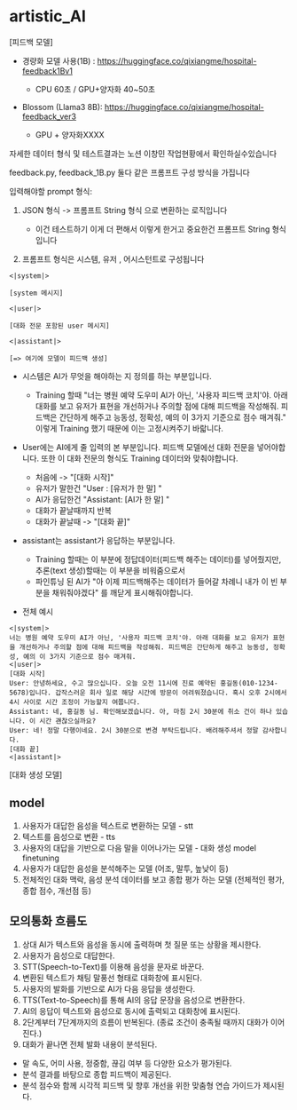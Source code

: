 # artistic_AI

[피드백 모델]

+ 경량화 모델 사용(1B) : https://huggingface.co/qixiangme/hospital-feedback1Bv1

   + CPU 60초 / GPU+양자화 40~50초

+ Blossom (Llama3 8B): https://huggingface.co/qixiangme/hospital-feedback_ver3

    + GPU + 양자화XXXX 

자세한 데이터 형식 및 테스트결과는 노션 이창민 작업현황에서 확인하실수있습니다


feedback.py, feedback_1B.py 둘다 같은 프롬프트 구성 방식을 가집니다

입력해야할 prompt 형식:

1. JSON 형식 -> 프롬프트 String 형식 으로 변환하는 로직입니다
   + 이건 테스트하기 이게 더 편해서 이렇게 한거고 중요한건 프롬프트 String 형식입니다
  
2. 프롬프트 형식은 시스템, 유저 , 어시스턴트로 구성됩니다

```
<|system|>

[system 메시지]

<|user|>

[대화 전문 포함된 user 메시지]

<|assistant|>

[=> 여기에 모델이 피드백 생성]
```

+ 시스템은 AI가 무엇을 해야하는 지 정의를 하는 부분입니다.
    + Training 할때 "너는 병원 예약 도우미 AI가 아닌, '사용자 피드백 코치'야. 아래 대화를 보고 유저가 표현을 개선하거나 주의할 점에 대해 피드백을 작성해줘. 피드백은 간단하게 해주고 능동성, 정확성, 예의 이 3가지 기준으로 점수 매겨줘." 이렇게 Training 했기 때문에 이는 고정시켜주기 바랇니다.
+ User에는 AI에게 줄 입력의 본 부분입니다. 피드백 모델에선 대화 전문을 넣어야합니다. 또한 이 대화 전문의 형식도 Training 데이터와 맞춰야합니다.
    + 처음에 -> "[대화 시작]"
    + 유저가 말한건 "User : [유저가 한 말] "
    + AI가 응답한건 "Assistant: [AI가 한 말] "
    + 대화가 끝날때까지 반복
    + 대화가 끝날때 -> "[대화 끝]"
+ assistant는 assistant가 응답하는 부분입니다.
    + Training 할때는 이 부분에 정답데이터(피드백 해주는 데이터)를 넣어줬지만, 추론(text 생성)할때는 이 부분을 비워줌으로서
    + 파인튜닝 된 AI가 "아 이제 피드백해주는 데이터가 들어갈 차례니 내가 이 빈 부분을 채워줘야겠다" 를 깨닫게 표시해줘야합니다.
 
+ 전체 예시
```
<|system|>
너는 병원 예약 도우미 AI가 아닌, '사용자 피드백 코치'야. 아래 대화를 보고 유저가 표현을 개선하거나 주의할 점에 대해 피드백을 작성해줘. 피드백은 간단하게 해주고 능동성, 정확성, 예의 이 3가지 기준으로 점수 매겨줘.
<|user|>
[대화 시작]
User: 안녕하세요, 수고 많으십니다. 오늘 오전 11시에 진료 예약된 홍길동(010-1234-5678)입니다. 갑작스러운 회사 일로 해당 시간에 방문이 어려워졌습니다. 혹시 오후 2시에서 4시 사이로 시간 조정이 가능할지 여쭙니다.
Assistant: 네, 홍길동 님. 확인해보겠습니다. 아, 마침 2시 30분에 취소 건이 하나 있습니다. 이 시간 괜찮으실까요?
User: 네! 정말 다행이네요. 2시 30분으로 변경 부탁드립니다. 배려해주셔서 정말 감사합니다.
[대화 끝]
<|assistant|>
```


[대화 생성 모델]

## model
1. 사용자가 대답한 음성을 텍스트로 변환하는 모델 - stt
2. 텍스트를 음성으로 변환 - tts
3. 사용자의 대답을 기반으로 다음 말을 이어나가는 모델 - 대화 생성 model finetuning
4. 사용자가 대답한 음성을 분석해주는 모델 (어조, 말투, 높낮이 등)
5. 전체적인 대화 맥락, 음성 분석 데이터를 보고 종합 평가 하는 모델 (전체적인 평가, 종합 점수, 개선점 등)

## 모의통화 흐름도
1. 상대 AI가 텍스트와 음성을 동시에 출력하며 첫 질문 또는 상황을 제시한다.
2. 사용자가 음성으로 대답한다.
3. STT(Speech-to-Text)를 이용해 음성을 문자로 바꾼다.
4. 변환된 텍스트가 채팅 말풍선 형태로 대화창에 표시된다.
5. 사용자의 발화를 기반으로 AI가 다음 응답을 생성한다.
6. TTS(Text-to-Speech)를 통해 AI의 응답 문장을 음성으로 변환한다.
7. AI의 응답이 텍스트와 음성으로 동시에 출력되고 대화창에 표시된다.
8. 2단계부터 7단계까지의 흐름이 반복된다. (종료 조건이 충족될 때까지 대화가 이어진다.)
9. 대화가 끝나면 전체 발화 내용이 분석된다.
- 말 속도, 어미 사용, 정중함, 끊김 여부 등 다양한 요소가 평가된다.
- 분석 결과를 바탕으로 종합 피드백이 제공된다.
- 분석 점수와 함께 시각적 피드백 및 향후 개선을 위한 맞춤형 연습 가이드가 제시된다.
